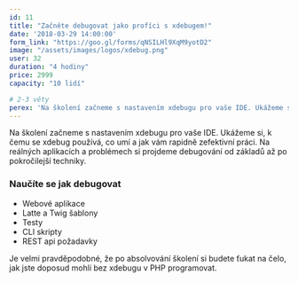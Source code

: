 ```yaml
---
id: 11
title: "Začněte debugovat jako profíci s xdebugem!"
date: '2018-03-29 14:00:00'
form_link: "https://goo.gl/forms/qNSILHl9XqM9yotD2"
image: "/assets/images/logos/xdebug.png"
user: 32
duration: "4 hodiny"
price: 2999
capacity: "10 lidí"

# 2-3 věty
perex: 'Na školení začneme s nastavením xdebugu pro vaše IDE. Ukážeme si, k čemu se xdebug používá, co umí a jak vám rapidně zefektivní práci.'
---
```


Na školení začneme s nastavením xdebugu pro vaše IDE. Ukážeme si, k čemu se xdebug používá, co umí a jak vám rapidně zefektivní práci. Na reálných aplikacích a problémech si projdeme debugování od základů až po pokročilejší techniky.

### Naučíte se jak debugovat

- Webové aplikace
- Latte a Twig šablony
- Testy
- CLI skripty
- REST api požadavky

Je velmi pravděpodobné, že po absolvování školení si budete ťukat na čelo, jak jste doposud mohli bez xdebugu v PHP programovat.
